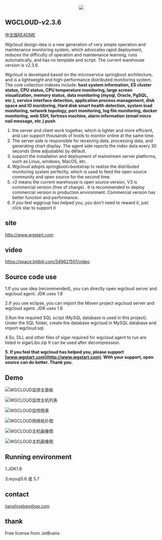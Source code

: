 <p align="center">
  <a target="_blank" href="http://www.wgstart.com">
    <img src="./demo/logo.png">
  </a>
 </p>



## WGCLOUD-v2.3.6

[中文版README](./README.md)

Wgcloud design idea is a new generation of very simple operation and maintenance monitoring system, which advocates rapid deployment, reduces the difficulty of operation and maintenance learning, runs automatically, and has no template and script. The current warehouse version is v2.3.6.

Wgcloud is developed based on the microservice springboot architecture, and is a lightweight and high-performance distributed monitoring system. The core collection indexes include: **host system information, ES cluster status, CPU status, CPU temperature monitoring, large screen visualization, memory status, data monitoring (mysql, Oracle, PgSQL, etc.), service interface detection, application process management, disk space and IO monitoring, Hard disk smart health detection, system load monitoring, network topology, port monitoring, log file monitoring, docker monitoring, web SSH, fortress machine, alarm information (email micro nail message, etc.) push** 

1. the server and client work together, which is lighter and more efficient, and can support thousands of hosts to monitor online at the same time.
2. The server side is responsible for receiving data, processing data, and generating chart display. The agent side reports the index data every 30 seconds (time adjustable) by default.
3. support the installation and deployment of mainstream server platforms, such as Linux, windows, MacOS, etc.
4. Wgcloud adopts springboot+bootstrap to realize the distributed monitoring system perfectly, which is used to feed the open source community and open source for the second time.
5. v2 means the current warehouse is open source version, V3 is commercial version (free of charge) . It is recommended to deploy commercial version in production environment. Commercial version has better function and performance. 
6. if you feel wggroup has helped you, you don't need to reward it, just click star to support it

## site

<http://www.wgstart.com>

## video

<https://space.bilibili.com/549621501/video>

## **Source code use**

1.If you use idea (recommended), you can directly open wgcloud server and wgcloud agent. JDK uses 1.8

2.If you use eclipse, you can import the Maven project wgcloud server and wgcloud agent. JDK uses 1.8

3.Run the required SQL script (MySQL database is used in this project). Under the SQL folder, create the database wgcloud in MySQL database and import wgcloud.sql.

4.So, DLL and other files of sigar required for wgcloud agent to run are listed in sigarLibs.zip It can be used after decompression.

**5. If you feel that wgcloud has helped you, please support [www.wgstart.com](http://www.wgstart.com). With your support, open source can do better. Thank you.**

## **Demo**





![WGCLOUD监控主面板](./demo/demo2.jpg)

![WGCLOUD监控主机列表](./demo/demo3.jpg)

![WGCLOUD监控图表](./demo/demo4.jpg)



![WGCLOUD网络拓扑图](./demo/tpdemo.jpg)

![WGCLOUD主机画像图](./demo/ssh.jpg)

![WGCLOUD主机画像图](./demo/huaxiang.jpg)


## Running environment

1.JDK1.8

3.mysql5.6 或 5.7



## contact

tianshiyeben@qq.com

## thank

Free license from JetBrains